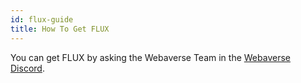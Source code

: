 ```yaml
---
id: flux-guide 
title: How To Get FLUX
---
```


You can get FLUX by asking the Webaverse Team in the [Webaverse Discord](https://discord.gg/R5wqYhvv53).
